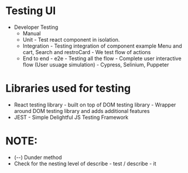 # Testing UI

- Developer Testing
    - Manual
    - Unit - Test react component in isolation.
    - Integration - Testing integration of component example Menu and cart, Search and restroCard - We test flow of actions
    - End to end - e2e - Testing all the flow - Complete user interactive flow (User usuage simulation) - Cypress, Selinium, Puppeter

# Libraries used for testing

- React testing library - built on top of DOM testing library - Wrapper around DOM testing library and adds additional features
- JEST - Simple Delightful JS Testing Framework

# NOTE:
- (--) Dunder method
- Check for the nesting level of describe - test / describe - it